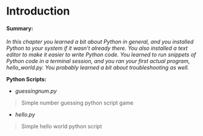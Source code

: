 Introduction
=
#### Summary:

*_In this chapter you learned a bit about Python in general, and you installed Python to your system if it wasn’t already there. You also installed a text editor to make it easier to write Python code. You learned to run snippets of Python code in a terminal session, and you ran your first actual program, hello_world.py. You probably learned a bit about troubleshooting as well._*

**Python Scripts:**
- *guessingnum.py*
>Simple number guessing python script game
- *hello.py*
>Simple hello world python script
